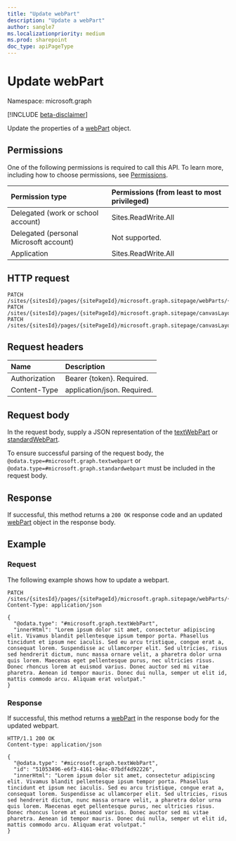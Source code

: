 ```yaml
---
title: "Update webPart"
description: "Update a webPart"
author: sangle7
ms.localizationpriority: medium
ms.prod: sharepoint
doc_type: apiPageType
---
```


# Update webPart

Namespace: microsoft.graph

[!INCLUDE [beta-disclaimer](../../includes/beta-disclaimer.md)]

Update the properties of a [webPart](../resources/webpart.md) object.

## Permissions

One of the following permissions is required to call this API. To learn more, including how to choose permissions, see [Permissions](/graph/permissions-reference).

| Permission type                        | Permissions (from least to most privileged) |
| :------------------------------------- | :------------------------------------------ |
| Delegated (work or school account)     | Sites.ReadWrite.All                         |
| Delegated (personal Microsoft account) | Not supported.                              |
| Application                            | Sites.ReadWrite.All                         |

## HTTP request

<!-- {
  "blockType": "ignored"
}
-->

```http
PATCH /sites/{sitesId}/pages/{sitePageId}/microsoft.graph.sitepage/webParts/{webPartId}
PATCH /sites/{sitesId}/pages/{sitePageId}/microsoft.graph.sitepage/canvasLayout/verticalSection/webparts/{webPartIndex}
PATCH /sites/{sitesId}/pages/{sitePageId}/microsoft.graph.sitepage/canvasLayout/horizontalSections/{horizontalSectionId}/columns/{horizontalSectionColumnId}/webparts/{webPartIndex}
```

## Request headers

| Name          | Description                 |
| :------------ | :-------------------------- |
| Authorization | Bearer {token}. Required.   |
| Content-Type  | application/json. Required. |

## Request body

In the request body, supply a JSON representation of the [textWebPart](../resources/textWebPart.md) or [standardWebPart](../resources/standardWebPart.md). 

To ensure successful parsing of the request body, the `@odata.type=#microsoft.graph.textwebpart` or `@odata.type=#microsoft.graph.standardwebpart` must be included in the request body.

## Response

If successful, this method returns a `200 OK` response code and an updated [webPart](../resources/webpart.md) object in the response body.

## Example

### Request

The following example shows how to update a webpart.

<!-- { "blockType": "request", "name": "update-webpart", "scopes": "sites.readwrite.all" } -->

```http
PATCH /sites/{sitesId}/pages/{sitePageId}/microsoft.graph.sitepage/webParts/{webpartId}
Content-Type: application/json

{
  "@odata.type": "#microsoft.graph.textWebPart",
  "innerHtml": "Lorem ipsum dolor sit amet, consectetur adipiscing elit. Vivamus blandit pellentesque ipsum tempor porta. Phasellus tincidunt et ipsum nec iaculis. Sed eu arcu tristique, congue erat a, consequat lorem. Suspendisse ac ullamcorper elit. Sed ultricies, risus sed hendrerit dictum, nunc massa ornare velit, a pharetra dolor urna quis lorem. Maecenas eget pellentesque purus, nec ultricies risus. Donec rhoncus lorem at euismod varius. Donec auctor sed mi vitae pharetra. Aenean id tempor mauris. Donec dui nulla, semper ut elit id, mattis commodo arcu. Aliquam erat volutpat."
}
```

### Response

If successful, this method returns a [webPart][] in the response body for the updated webpart.

<!-- { "blockType": "response", "@odata.type": "microsoft.graph.webPart", "truncated": true } -->

```http
HTTP/1.1 200 OK
Content-type: application/json

{
  "@odata.type": "#microsoft.graph.textWebPart",
  "id": "51053496-e6f3-4161-94ac-07bdf4d92226",
  "innerHtml": "Lorem ipsum dolor sit amet, consectetur adipiscing elit. Vivamus blandit pellentesque ipsum tempor porta. Phasellus tincidunt et ipsum nec iaculis. Sed eu arcu tristique, congue erat a, consequat lorem. Suspendisse ac ullamcorper elit. Sed ultricies, risus sed hendrerit dictum, nunc massa ornare velit, a pharetra dolor urna quis lorem. Maecenas eget pellentesque purus, nec ultricies risus. Donec rhoncus lorem at euismod varius. Donec auctor sed mi vitae pharetra. Aenean id tempor mauris. Donec dui nulla, semper ut elit id, mattis commodo arcu. Aliquam erat volutpat."
}
```

[webPart]: ../resources/webPart.md

<!--
{
  "type": "#webpart.annotation",
  "description": "Update a WebPart.",
  "keywords": "",
  "section": "documentation",
  "tocPath": "WebParts/Update",
  "suppressions": []
}
-->
